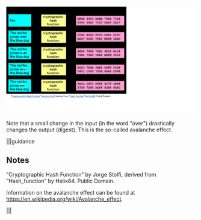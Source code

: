 ![](.guides/img/hashfunctionSHA.png)

Note that a small change in the input (in the word "over") drastically changes the output (digest). This is the so-called avalanche effect.

|||guidance
## Notes
“Cryptographic Hash Function” by Jorge Stolfi, derived from “Hash_function” by Helix84. Public Domain.

Information on the avalanche effect can be found at https://en.wikipedia.org/wiki/Avalanche_effect. 

|||




